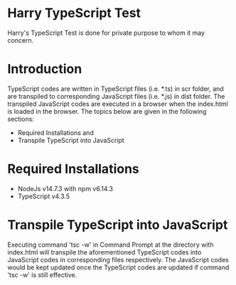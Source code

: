 # Harry TypeScript Test

Harry's TypeScript Test is done for private purpose to whom it may concern.

# Introduction

TypeScript codes are written in TypeScript files (i.e. \*.ts) in scr folder, and are transpiled to corresponding JavaScript files (i.e. \*.js) in dist folder.
The transpiled JavaScript codes are executed in a browser when the index.html is loaded in the browser.
The topics below are given in the following sections:

- Required Installations and
- Transpile TypeScript into JavaScript

# Required Installations

- NodeJs v14.7.3 with npm v6.14.3
- TypeScript v4.3.5

# Transpile TypeScript into JavaScript

Executing command 'tsc -w' in Command Prompt at the directory with index.html will transpile the aforementioned TypeScript codes into JavaScript codes in corresponding files respectively. The JavaScript codes would be kept updated once the TypeScript codes are updated if command 'tsc -w' is still effective.
